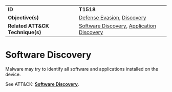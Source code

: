 |||
|---------|------------------------|
|**ID**|**T1518**|
|**Objective(s)**| [Defense Evasion](https://github.com/MBCProject/mbc-markdown/tree/master/defense-evasion), [Discovery](https://github.com/MBCProject/mbc-markdown/tree/master/discovery)|
|**Related ATT&CK Technique(s)**|[Software Discovery](https://attack.mitre.org/techniques/T1518), [Application Discovery](https://attack.mitre.org/techniques/T1418)|


Software Discovery
==================
Malware may try to identify all software and applications installed on the device. 

See ATT&CK: [**Software Discovery**](https://attack.mitre.org/techniques/T1518).